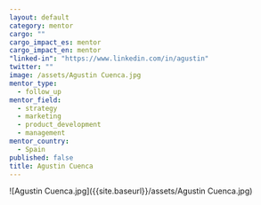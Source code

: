 ```yaml
---
layout: default
category: mentor
cargo: ""
cargo_impact_es: mentor
cargo_impact_en: mentor
"linked-in": "https://www.linkedin.com/in/agustin"
twitter: ""
image: /assets/Agustin Cuenca.jpg
mentor_type: 
  - follow_up
mentor_field: 
  - strategy
  - marketing
  - product_development
  - management
mentor_country: 
  - Spain
published: false
title: Agustin Cuenca
---
```


![Agustin Cuenca.jpg]({{site.baseurl}}/assets/Agustin Cuenca.jpg)

